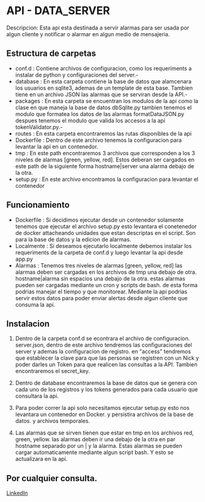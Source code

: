 # API - DATA_SERVER #

Descripcion: Esta api esta destinada a servir alarmas para ser usada por algun cliente y notificar o alarmar
en algun medio de mensajeria.

## Estructura de carpetas ##
* conf.d : Contiene archivos de configuracion, como los requeriments a instalar de python y configuraciones del server.-
* database : En esta carpeta contiene la base de datos que alamcenara los usuarios en sqlite3, ademas de un template de esta base.
Tambien tiene en un archivo JSON las alarmas que se serviran desde la API.-
* packages : En esta carpeta se encuentran los modulos de la api como la clase en que maneja la base de datos dbSqlite.py tambien
tenemos el modulo que formatea los datos de las alarmas formatDataJSON.py despues tenemos el modulo que valida los accesos a la api
tokenValidator.py.-
* routes : En esta carpeta encontraremos las rutas disponibles de la api
* Dockerfile : Dentro de este archivo tenemos la configuracion para levantar la api en un contenedor.
* tmp : En este path encontraremos 3 archivos que corresponden a los 3 niveles de alarmas [green, yellow, red]. Estos deberan ser cargados 
en este path de la siguiente forma hostname|server una alarma debajo de la otra. 
* setup.py : En este archivo encontramos la configuracion para levantar el contenedor
## Funcionamiento ##
* Dockerfile : Si decidimos ejecutar desde un contenedor solamente tenemos que ejecutar el archivo setup.py esto levantara el conetenedor de 
docker attacheando unidades que estan descriptas en el script. Son para la base de datos y la edicion de alarmas.
* Localmente : Si deseamos ejecutarlo localmente debemos instalar los requeriments de la carpeta de conf.d y luego levantar la api desde app.py
* Alarmas :  Tenemos tres niveles de alarmas [green, yellow, red] las alarmas deben ser cargadas en los archivos de tmp una debajo de otra. 
hostname|alarma sin espacios una debajo de la otra. estas alarmas pueden ser cargadas mediante un cron y scripts de bash. de esta forma podrias 
manejar el tiempo y que monitorear. Mediante la api podrias servir estos datos para poder enviar alertas desde algun cliente que consuma la api.


## Instalacion ##
1. Dentro de la carpeta conf.d se econtrara el archivo de configuracion. server.json, dentro de este archivo tendremos las
configuraciones del server y ademas la configuracion de registro. en "access" tendremos que establecer la clave para que las 
personas se registren con un Nick y poder darles un Token para que realicen las consultas a la API. Tambien encontraremos 
el secret_key.

2. Dentro de database encontraremos la base de datos que se genera con cada uno de los registros y los tokens generados para cada usuario que consultara la api.

3. Para poder correr la api solo necesitamos ejecutar setup.py esto nos levantara un contenedor en Docker. y persistira archivos
de la base de datos. y archivos temporales. 

4. Las alarmas que se sirven tienen que estar en tmp en los archivos red, green, yellow. las alarmas deben ir una debajo de la otra
en par hostname separado por un | y la alarma. 
Estas alarmas se pueden cargar automaticamente mediante algun script bash. Y esto se actualizara en la api. 


## Por cualquier consulta. 

[LinkedIn](https://www.linkedin.com/in/roseabdev/)
